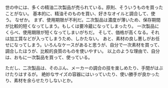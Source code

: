 
世の中には、多くの精油二次製品が売られている。原則、そういうものを買ったことがない。
基本的に、精油そのものを買い、好きなオイルと調合して、使う。
なぜか。
まず、使用期限が不利だ。二次製品は濃度が薄いため、保存期間が比較的短くなってしまう。もしくは要冷蔵になってしまったり。
一次製品にくらべ、使用期限が短くなってしまいがちだ。
そして、価格が高くなる。それは加工賃などが入ってしまうため、しかたない。
あと、素材の良し悪しがお任せになってしまう。いろんなケースがあると思うが、自分で一次素材を買って、調合したほうが、比較的良質のものを使いやすい。
以上のような理由で、自分は、おもに一次製品を買って、使っている。

ただし、二次製品は、そのぶん、メーカーの調合の技を楽しめたり、手間がはぶけたりはするが。
絶妙なサイズの容器にはいっていたり、使い勝手が良かったり、素材を余らせたりしないとか。


